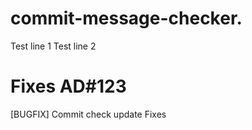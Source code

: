 # commit-message-checker.
Test line 1
Test line 2
# Fixes AD#123
[BUGFIX] Commit check update
Fixes
